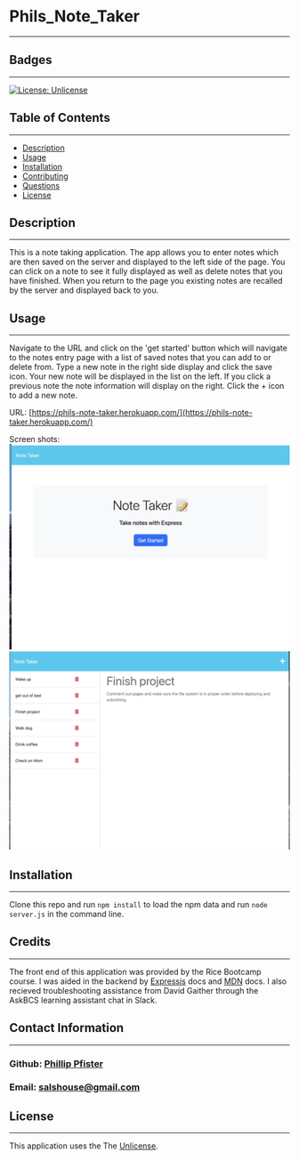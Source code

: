 # Phils_Note_Taker
  -------------------
  ## Badges
  -------------------
  [![License: Unlicense](https://img.shields.io/badge/license-Unlicense-blue.svg)](http://unlicense.org/)  
  ## Table of Contents  
  ----------------------
  - [Description](#description) 
  - [Usage](#usage)  
  - [Installation](#installation)   
  - [Contributing](#contributing)  
  - [Questions](#questions)
  - [License](#license)
    

  ## Description  
  -------------------
  This is a note taking application. The app allows you to enter notes which are then saved on the server and displayed to the left side of the page.  You can click on a note to see it fully displayed as well as delete notes that you have finished. When you return to the page you existing notes are recalled by the server and displayed back to you.

  ## Usage  
  ------------
  Navigate to the URL and click on the 'get started' button which will navigate to the notes entry page with a list of saved notes that you can add to or delete from. Type a new note in the right side display and click the  save icon.  Your new note will be displayed in the list on the left.  If you click a previous note the note information will display on the right. Click the + icon to add a new note.

  URL: [https://phils-note-taker.herokuapp.com/](https://phils-note-taker.herokuapp.com/)

  Screen shots:
  ![ScreenShot of landing page](./images/landingPage.png)
  ![ScreenShot of notes page](./images/NotesPage.png)
 
  ## Installation  
  -------------------
  Clone this repo and run `npm install` to load the npm data and run `node server.js` in the command line.

  ## Credits 
  ------------------
  The front end of this application was provided by the Rice Bootcamp course. I was aided in the backend by [Expressjs](https://expressjs.com/) docs and [MDN](https://developer.mozilla.org/en-US/) docs. I also recieved troubleshooting assistance from David Gaither through the AskBCS learning assistant chat in Slack.

  ## Contact Information
  -------------------------
  ### Github: [Phillip Pfister](https://github.com/phil-pfister)
  ### Email: salshouse@gmail.com

  
  ## License 
-------------- 
This application uses the The [Unlicense](./LICENSE).
  

